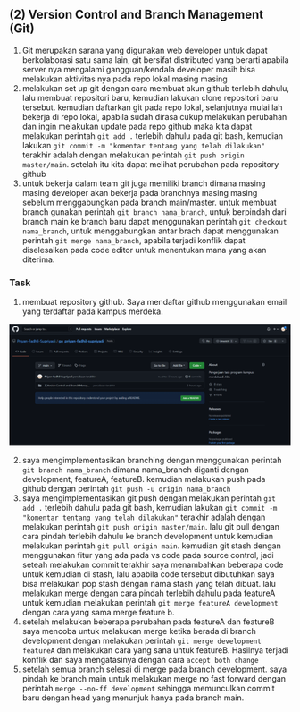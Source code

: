 ## (2) Version Control and Branch Management (Git)

1. Git merupakan sarana yang digunakan web developer untuk dapat berkolaborasi satu sama lain, git bersifat distributed yang berarti apabila server nya mengalami gangguan/kendala developer masih bisa melakukan aktivitas nya pada repo lokal masing masing
2. melakukan set up git dengan cara membuat akun github terlebih dahulu, lalu membuat repositori baru, kemudian lakukan clone repositori baru tersebut. kemudian daftarkan git pada repo lokal, selanjutnya mulai lah bekerja di repo lokal, apabila sudah dirasa cukup melakukan perubahan dan ingin melakukan update pada repo github maka kita dapat melakukan perintah `git add .` terlebih dahulu pada git bash, kemudian lakukan `git commit -m "komentar tentang yang telah dilakukan"` terakhir adalah dengan melakukan perintah `git push origin master/main`. setelah itu kita dapat melihat perubahan pada repository github
3. untuk bekerja dalam team git juga memiliki branch dimana masing masing developer akan bekerja pada branchnya masing masing sebelum menggabungkan pada branch main/master. untuk membuat branch gunakan perintah `git branch nama_branch`, untuk berpindah dari branch main ke branch baru dapat menggunakan perintah `git checkout nama_branch`, untuk menggabungkan antar brach dapat menggunakan perintah `git merge nama_branch`, apabila terjadi konflik dapat diselesaikan pada code editor untuk menentukan mana yang akan diterima.

### Task
1. membuat repository github. Saya mendaftar github menggunakan email yang terdaftar pada kampus merdeka. 
<img src="screenshots/ss soal 01.PNG">

2. saya mengimplementasikan branching dengan menggunakan perintah `git branch nama_branch` dimana nama_branch diganti dengan development, featureA, featureB. kemudian melakukan push pada github dengan perintah `git push -u origin nama_branch`
3. saya mengimplementasikan git push dengan melakukan perintah `git add .` terlebih dahulu pada git bash, kemudian lakukan `git commit -m "komentar tentang yang telah dilakukan"` terakhir adalah dengan melakukan perintah `git push origin master/main`. lalu git pull dengan cara pindah terlebih dahulu ke branch development untuk kemudian melakukan perintah `git pull origin main`. kemudian git stash dengan menggunakan fitur yang ada pada vs code pada source control, jadi seteah melakukan commit terakhir saya menambahkan beberapa code untuk kemudian di stash, lalu apabila code tersebut dibutuhkan saya bisa melakukan pop stash dengan nama stash yang telah dibuat. lalu melakukan merge dengan cara pindah terlebih dahulu pada featureA untuk kemudian melakukan perintah `git merge featureA development` dengan cara yang sama merge feature b.
4. setelah melakukan beberapa perubahan pada featureA dan featureB saya mencoba untuk melakukan merge ketika berada di branch development dengan melakukan perintah `git merge development featureA` dan melakukan cara yang sana untuk featureB. Hasilnya terjadi konflik dan saya mengatasinya dengan cara `accept both change`
5. setelah semua branch selesai  di merge pada branch development. saya pindah ke branch main untuk melakukan merge no fast forward dengan perintah `merge --no-ff development` sehingga memunculkan commit baru dengan head yang menunjuk hanya pada branch main.
